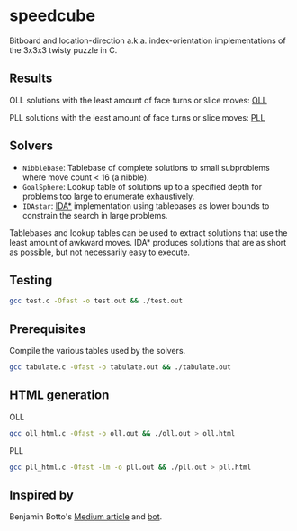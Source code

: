 # speedcube
Bitboard and location-direction a.k.a. index-orientation implementations of the 3x3x3 twisty puzzle in C.

## Results
OLL solutions with the least amount of face turns or slice moves: [OLL](https://frostburn.github.io/oll.html)

PLL solutions with the least amount of face turns or slice moves: [PLL](https://frostburn.github.io/pll.html)

## Solvers
 * `Nibblebase`: Tablebase of complete solutions to small subproblems where move count < 16 (a nibble).
 * `GoalSphere`: Lookup table of solutions up to a specified depth for problems too large to enumerate exhaustively.
 * `IDAstar`: [IDA*](https://en.wikipedia.org/wiki/Iterative_deepening_A*) implementation using tablebases as lower bounds to constrain the search in large problems.

Tablebases and lookup tables can be used to extract solutions that use the least amount of awkward moves. IDA* produces solutions that are as short as possible, but not necessarily easy to execute.

## Testing
```bash
gcc test.c -Ofast -o test.out && ./test.out
```

## Prerequisites
Compile the various tables used by the solvers.
```bash
gcc tabulate.c -Ofast -o tabulate.out && ./tabulate.out
```

## HTML generation
OLL
```bash
gcc oll_html.c -Ofast -o oll.out && ./oll.out > oll.html
```
PLL
```bash
gcc pll_html.c -Ofast -lm -o pll.out && ./pll.out > pll.html
```

## Inspired by
Benjamin Botto's [Medium article](https://medium.com/@benjamin.botto/implementing-an-optimal-rubiks-cube-solver-using-korf-s-algorithm-bf750b332cf9) and [bot](https://github.com/benbotto/rubiks-cube-cracker).
